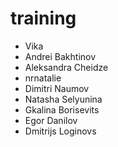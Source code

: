 # training

- Vika
- Andrei Bakhtinov
- Aleksandra Cheidze
- nrnatalie
- Dimitri Naumov
- Natasha Selyunina
- Gkalina Borisevits
- Egor Danilov
- Dmitrijs Loginovs
